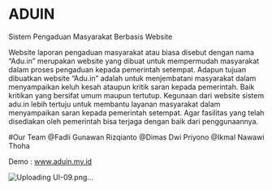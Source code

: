 # ADUIN
Sistem Pengaduan Masyarakat Berbasis Website

Website laporan pengaduan masyarakat atau biasa disebut dengan nama “Adu.in” merupakan website yang dibuat untuk mempermudah masyarakat dalam proses pengaduan kepada pemerintah setempat. Adapun tujuan dibuatkan website “Adu.in” adalah untuk menjembatani masyarakat dalam menyampaikan keluh kesah ataupun kritik saran kepada pemerintah. Baik kritikan yang bersifat umum maupun tertutup. Kegunaan dari website sistem adu.in lebih tertuju untuk membantu layanan masyarakat dalam menyampaikan saran kepada pemerintah setempat. Agar fasilitas yang telah disediakan oleh pemerintah bisa terjaga dengan baik dari penggunaannya.

#Our Team
@Fadli Gunawan Rizqianto @Dimas Dwi Priyono @Ikmal Nawawi Thoha

Demo : www.aduin.my.id

![Uploading UI-09.png…]()
